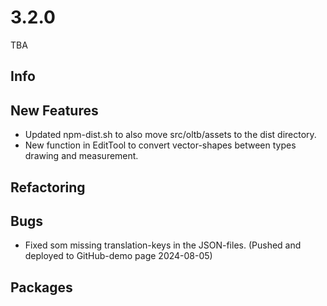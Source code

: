 # 3.2.0
TBA

## Info

## New Features
- Updated npm-dist.sh to also move src/oltb/assets to the dist directory.
- New function in EditTool to convert vector-shapes between types drawing and measurement.

## Refactoring

## Bugs
- Fixed som missing translation-keys in the JSON-files. (Pushed and deployed to GitHub-demo page 2024-08-05)

## Packages